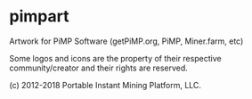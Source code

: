 # pimpart
Artwork for PiMP Software (getPiMP.org, PiMP, Miner.farm, etc)

Some logos and icons are the property of their respective community/creator and their rights are reserved.

(c) 2012-2018 Portable Instant Mining Platform, LLC.


